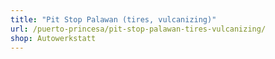 ```yaml
---
title: "Pit Stop Palawan (tires, vulcanizing)"
url: /puerto-princesa/pit-stop-palawan-tires-vulcanizing/
shop: Autowerkstatt
---
```

